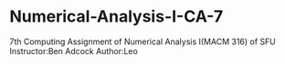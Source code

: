 # Numerical-Analysis-I-CA-7
7th Computing Assignment of Numerical Analysis I(MACM 316) of SFU
Instructor:Ben Adcock
Author:Leo
